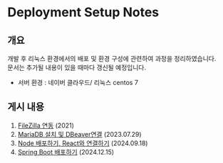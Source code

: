 # Deployment Setup Notes

## 개요

개발 후 리눅스 환경에서의 배포 및 환경 구성에 관련하여 과정을 정리하였습니다.  
문서는 추가될 내용이 있을 때마다 갱신될 예정입니다.
- 서버 환경 : 네이버 클라우드/ 리눅스 centos 7

## 게시 내용
1. [FileZilla 연동](https://github.com/MinJ3453/Deployment-Setup-Notes/blob/main/file-zilla-connection.md) (2021)
2. [MariaDB 설치 및 DBeaver연결](https://github.com/MinJ3453/deployment-setup-notes/blob/main/mariadb-dbeaver-setup.md) (2023.07.29)
3. [Node 배포하기, React와 연결하기](https://github.com/MinJ3453/deployment-setup-notes/blob/main/node-react-setup.md) (2024.09.18) 
4. [Spring Boot 배포하기](https://github.com/MinJ3453/deployment-setup-notes/blob/main/spring-boot-setup.md) (2024.12.15)
